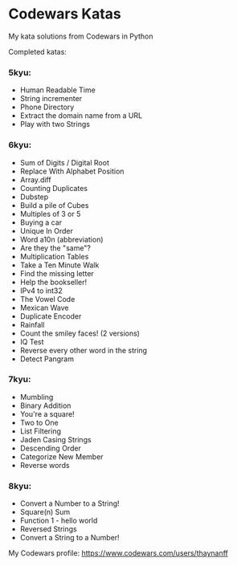 # Codewars Katas
 My kata solutions from Codewars in Python

Completed katas:

### 5kyu:
- Human Readable Time
- String incrementer
- Phone Directory
- Extract the domain name from a URL
- Play with two Strings

### 6kyu:
- Sum of Digits / Digital Root
- Replace With Alphabet Position
- Array.diff
- Counting Duplicates
- Dubstep
- Build a pile of Cubes
- Multiples of 3 or 5
- Buying a car
- Unique In Order
- Word a10n (abbreviation)
- Are they the "same"?
- Multiplication Tables
- Take a Ten Minute Walk
- Find the missing letter
- Help the bookseller!
- IPv4 to int32
- The Vowel Code
- Mexican Wave
- Duplicate Encoder
- Rainfall
- Count the smiley faces! (2 versions)
- IQ Test
- Reverse every other word in the string
- Detect Pangram


### 7kyu:
- Mumbling
- Binary Addition
- You're a square!
- Two to One
- List Filtering
- Jaden Casing Strings
- Descending Order
- Categorize New Member
- Reverse words

### 8kyu:
- Convert a Number to a String!
- Square(n) Sum
- Function 1 - hello world
- Reversed Strings
- Convert a String to a Number!

My Codewars profile: https://www.codewars.com/users/thaynanff